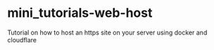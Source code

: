 # mini_tutorials-web-host
Tutorial on how to host an https site on your server using docker and cloudflare
